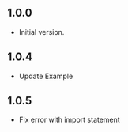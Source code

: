 ## 1.0.0

- Initial version.

## 1.0.4

- Update Example

## 1.0.5
- Fix error with import statement